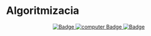 # Algoritmizacia
<div id="badges" align="center">
  <a href="https://docs.google.com/document/d/1kr0yvcIpEhERbTK7WCawB0UwRyL2dGWvb8OHcMD0m_4/edit?usp=sharing">
    <img src="https://img.shields.io/badge/Конспект-black?style=for-the-badge&logo=pen&logoColor=white" alt="Badge"/>
  </a>
  <a href="https://colab.research.google.com/drive/1u1XU-cRy3UXdNLcuJeY4oC4QabTGkRA0?usp=sharing(%D0%BA%D0%BE%D0%B4">
    <img src="https://img.shields.io/badge/Код колаб-black?style=for-the-badge&logo=computer&logoColor=white" alt="computer Badge"/>
  </a>
  <a href="https://docs.google.com/presentation/d/1L0zmQdmU2Aq4rQFDoTgwVLk-ENXvyO4d3xW58xFLSbA/edit?usp=sharing">
    <img src="https://img.shields.io/badge/Тела вращения вокруг нас-black?style=for-the-badge&logo=computer&logoColor=white" alt="Badge"/>
  </a>
</div >
<div align="center">
